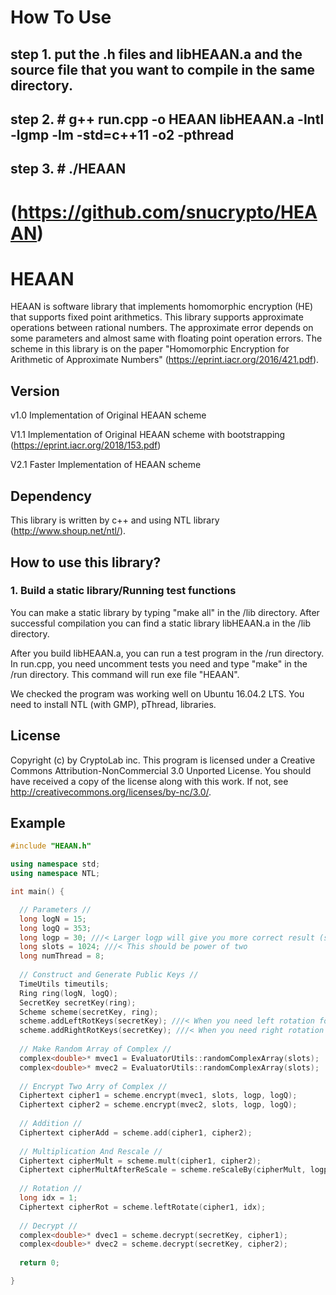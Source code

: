 # How To Use
## step 1. put the .h files and libHEAAN.a and the source file that you want to compile in the same directory.

## step 2. # g++ run.cpp -o HEAAN libHEAAN.a -lntl -lgmp -lm -std=c++11 -o2 -pthread

## step 3. # ./HEAAN

# (https://github.com/snucrypto/HEAAN)

# HEAAN
HEAAN is software library that implements homomorphic encryption (HE) that supports fixed point arithmetics.
This library supports approximate operations between rational numbers.
The approximate error depends on some parameters and almost same with floating point operation errors.
The scheme in this library is on the paper "Homomorphic Encryption for Arithmetic of Approximate Numbers" (https://eprint.iacr.org/2016/421.pdf).

## Version
v1.0 Implementation of Original HEAAN scheme

V1.1 Implementation of Original HEAAN scheme with bootstrapping (https://eprint.iacr.org/2018/153.pdf)

V2.1 Faster Implementation of HEAAN scheme

## Dependency
This library is written by c++ and using NTL library (http://www.shoup.net/ntl/).

## How to use this library?
### 1. Build a static library/Running test functions
You can make a static library by typing "make all" in the /lib directory. After successful compilation you can find a static library libHEAAN.a in the /lib directory.

After you build libHEAAN.a, you can run a test program in the /run directory. In run.cpp, you need uncomment tests you need and type "make" in the /run directory. This command will run exe file "HEAAN".

We checked the program was working well on Ubuntu 16.04.2 LTS. You need to install NTL (with GMP), pThread, libraries.

## License
Copyright (c) by CryptoLab inc.
This program is licensed under a
Creative Commons Attribution-NonCommercial 3.0 Unported License.
You should have received a copy of the license along with this
work.  If not, see <http://creativecommons.org/licenses/by-nc/3.0/>.

## Example
```c++
#include "HEAAN.h"

using namespace std;
using namespace NTL;

int main() {

  // Parameters //
  long logN = 15;
  long logQ = 353;
  long logp = 30; ///< Larger logp will give you more correct result (smaller computation noise)
  long slots = 1024; ///< This should be power of two
  long numThread = 8;
	
  // Construct and Generate Public Keys //
  TimeUtils timeutils;
  Ring ring(logN, logQ);
  SecretKey secretKey(ring);
  Scheme scheme(secretKey, ring);
  scheme.addLeftRotKeys(secretKey); ///< When you need left rotation for the vectorized message
  scheme.addRightRotKeys(secretKey); ///< When you need right rotation for the vectorized message
  
  // Make Random Array of Complex //
  complex<double>* mvec1 = EvaluatorUtils::randomComplexArray(slots);
  complex<double>* mvec2 = EvaluatorUtils::randomComplexArray(slots);
  
  // Encrypt Two Arry of Complex //
  Ciphertext cipher1 = scheme.encrypt(mvec1, slots, logp, logQ);
  Ciphertext cipher2 = scheme.encrypt(mvec2, slots, logp, logQ);
  
  // Addition //
  Ciphertext cipherAdd = scheme.add(cipher1, cipher2);
  
  // Multiplication And Rescale //
  Ciphertext cipherMult = scheme.mult(cipher1, cipher2);
  Ciphertext cipherMultAfterReScale = scheme.reScaleBy(cipherMult, logp);
  
  // Rotation //
  long idx = 1;
  Ciphertext cipherRot = scheme.leftRotate(cipher1, idx);
  
  // Decrypt //
  complex<double>* dvec1 = scheme.decrypt(secretKey, cipher1);
  complex<double>* dvec2 = scheme.decrypt(secretKey, cipher2);
  
  return 0;

}
  
```
